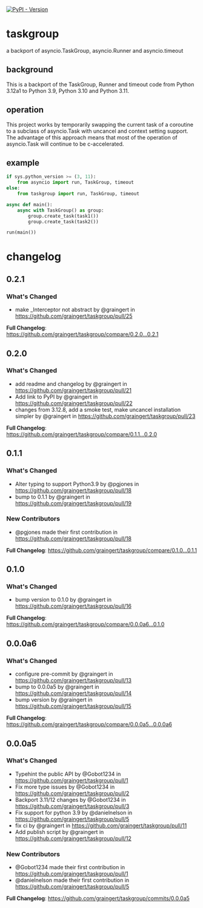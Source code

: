 [![PyPI - Version](https://img.shields.io/pypi/v/taskgroup)](https://pypi.org/project/taskgroup/)

# taskgroup

a backport of asyncio.TaskGroup, asyncio.Runner and asyncio.timeout

## background

This is a backport of the TaskGroup, Runner and timeout code from
Python 3.12a1 to Python 3.9, Python 3.10 and Python 3.11.

## operation

This project works by temporarily swapping the current task of a coroutine to a
subclass of asyncio.Task with uncancel and context setting support.
The advantage of this approach means that most of the operation of
asyncio.Task will continue to be c-accelerated.

## example

```python
if sys.python_version >= (3, 11):
    from asyncio import run, TaskGroup, timeout
else:
    from taskgroup import run, TaskGroup, timeout

async def main():
    async with TaskGroup() as group:
        group.create_task(task1())
        group.create_task(task2())

run(main())
```

# changelog
## 0.2.1
### What's Changed
* make _Interceptor not abstract by @graingert in https://github.com/graingert/taskgroup/pull/25


**Full Changelog**: https://github.com/graingert/taskgroup/compare/0.2.0...0.2.1

## 0.2.0
### What's Changed
* add readme and changelog by @graingert in https://github.com/graingert/taskgroup/pull/21
* Add link to PyPI by @graingert in https://github.com/graingert/taskgroup/pull/22
* changes from 3.12.8, add a smoke test, make uncancel installation simpler by @graingert in https://github.com/graingert/taskgroup/pull/23


**Full Changelog**: https://github.com/graingert/taskgroup/compare/0.1.1...0.2.0

## 0.1.1
### What's Changed
* Alter typing to support Python3.9 by @pgjones in https://github.com/graingert/taskgroup/pull/18
* bump to 0.1.1 by @graingert in https://github.com/graingert/taskgroup/pull/19

### New Contributors
* @pgjones made their first contribution in https://github.com/graingert/taskgroup/pull/18

**Full Changelog**: https://github.com/graingert/taskgroup/compare/0.1.0...0.1.1

## 0.1.0
### What's Changed
* bump version to 0.1.0 by @graingert in https://github.com/graingert/taskgroup/pull/16


**Full Changelog**: https://github.com/graingert/taskgroup/compare/0.0.0a6...0.1.0

## 0.0.0a6
### What's Changed
* configure pre-commit by @graingert in https://github.com/graingert/taskgroup/pull/13
* bump to 0.0.0a5 by @graingert in https://github.com/graingert/taskgroup/pull/14
* bump version by @graingert in https://github.com/graingert/taskgroup/pull/15


**Full Changelog**: https://github.com/graingert/taskgroup/compare/0.0.0a5...0.0.0a6

## 0.0.0a5
### What's Changed
* Typehint the public API by @Gobot1234 in https://github.com/graingert/taskgroup/pull/1
* Fix more type issues by @Gobot1234 in https://github.com/graingert/taskgroup/pull/2
* Backport 3.11/12 changes by @Gobot1234 in https://github.com/graingert/taskgroup/pull/3
* Fix support for python 3.9 by @danielnelson in https://github.com/graingert/taskgroup/pull/5
* fix ci by @graingert in https://github.com/graingert/taskgroup/pull/11
* Add publish script by @graingert in https://github.com/graingert/taskgroup/pull/12

### New Contributors
* @Gobot1234 made their first contribution in https://github.com/graingert/taskgroup/pull/1
* @danielnelson made their first contribution in https://github.com/graingert/taskgroup/pull/5

**Full Changelog**: https://github.com/graingert/taskgroup/commits/0.0.0a5
